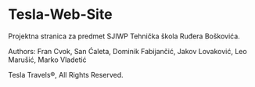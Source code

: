 # Tesla-Web-Site
Projektna stranica za predmet SJIWP Tehnička škola Ruđera Boškovića.

Authors: Fran Cvok, San Ćaleta, Dominik Fabijančić, Jakov Lovaković, Leo Marušić, Marko Vladetić

Tesla Travels®, All Rights Reserved.
